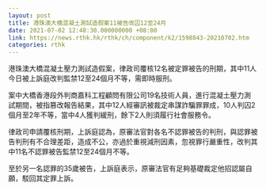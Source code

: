 ```yaml
---
layout: post
title: 港珠澳大橋混凝土測試造假案11被告改囚12至24月
date: 2021-07-02 12:48:30.000000000 +08:00
link: https://news.rthk.hk/rthk/ch/component/k2/1598843-20210702.htm
categories: rthk
---
```


港珠澳大橋混凝土壓力測試造假案，律政司覆核12名被定罪被告的刑期，其中11人今日被上訴庭改判監禁12至24個月不等，需即時服刑。

案中大橋香港段外判商嘉科工程顧問有限公司19名技術人員，進行混凝土壓力測試期間，被指篡改報告結果，其中12人經審訊被裁定串謀詐騙罪罪成，10人判囚2個月至2年不等，當中4人獲判緩刑，餘下2人則須履行社會服務令。

律政司申請覆核刑期，上訴庭認為，原審法官對各名不認罪被告的判刑，與認罪被告判刑有不合理差距，造成不公，亦過於重視減刑因素，忽視罪行嚴重性，改判其中11名不認罪被告監禁12至24個月不等。

至於另一名認罪的35歲被告，上訴庭表示，原審法官有足夠基礎裁定他招認屬自願，駁回其定罪上訴。
